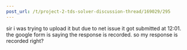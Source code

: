 ```yaml
---
post_url: /t/project-2-tds-solver-discussion-thread/169029/295
---
```

sir i was trying to upload it but due to net issue it got submitted at 12:01.  
the google form is saying the response is recorded. so my response is recorded right?
